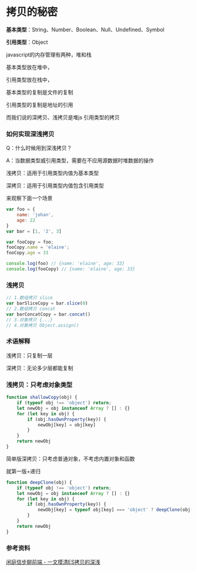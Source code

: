 # 拷贝的秘密



**基本类型**：String、Number、Boolean、Null、Undefined、Symbol

**引用类型**：Object



javascript的内存管理有两种，堆和栈

基本类型放在堆中，

引用类型放在栈中，

基本类型的复制是文件的复制

引用类型的复制是地址的引用



而我们说的深拷贝、浅拷贝是堆js 引用类型的拷贝



### 如何实现深浅拷贝

Q：什么时候用到深浅拷贝？

A：当数据类型威引用类型，需要在不应用源数据时堆数据的操作



浅拷贝：适用于引用类型内值为基本类型

深拷贝：适用于引用类型内值包含引用类型

来观察下面一个场景

```javascript
var foo = {
    name: 'johan',
    age: 22
}
var bar = [1, '2', 3]

var fooCopy = foo;
fooCopy.name = 'elaine';
fooCopy.age = 33

console.log(foo) // {name: 'elaine', age: 33}
console.log(fooCopy) // {name: 'elaine', age: 33}

```



### 浅拷贝

```javascript
// 1.数组拷贝 slice
var barSliceCopy = bar.slice(0)
// 2.数组拷贝 concat
var barConcatCopy = bar.concat()
// 3.对象拷贝 {...}
// 4.对象拷贝 Object.assign()
```







### 术语解释

浅拷贝：只复制一层

深拷贝：无论多少层都能复制



### 浅拷贝：只考虑对象类型

```javascript
function shallowCopy(obj) {
    if (typeof obj !== 'object') return;
    let newObj = obj instanceof Array ? [] : {}
    for (let key in obj) {
        if (obj.hasOwnProperty(key)) {
            newObj[key] = obj[key]
        }
    }
    return newObj
}
```

简单版深拷贝：只考虑普通对象，不考虑内置对象和函数

就第一版+递归

```javascript
function deepClone(obj) {
    if (typeof obj !== 'object') return;
    let newObj = obj instanceof Array ? [] : {}
    for (let key in obj) {
        if (obj.hasOwnProperty(key)) {
            newObj[key] = typeof obj[key] === 'object' ? deepClone(obj[key]) : obj[key]
        }
    }
    return newObj
}
```









### 参考资料

[闲庭信步聊前端 - 一文摸清ES拷贝的深浅](https://zhuanlan.zhihu.com/p/338443023?utm_source=wechat_session&utm_medium=social&utm_oi=56197411504128)

